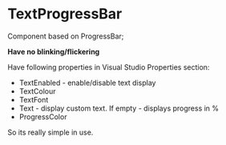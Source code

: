 # TextProgressBar
Component based on ProgressBar;

**Have no blinking/flickering**

Have following properties in Visual Studio Properties section:

* TextEnabled - enable/disable text display
* TextColour
* TextFont
* Text - display custom text. If empty - displays progress in %
* ProgressColor

So its really simple in use.

